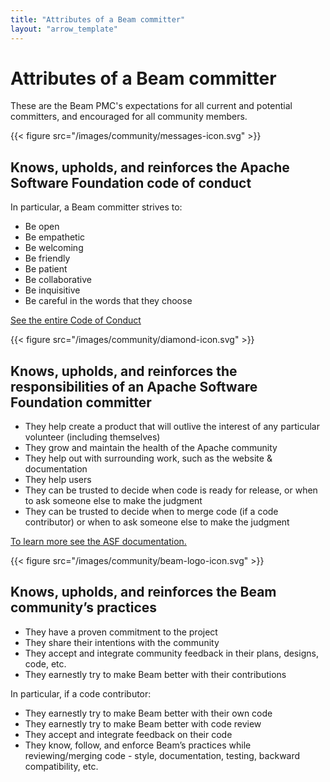 ```yaml
---
title: "Attributes of a Beam committer"
layout: "arrow_template"
---
```


<!--
Licensed under the Apache License, Version 2.0 (the "License");
you may not use this file except in compliance with the License.
You may obtain a copy of the License at

http://www.apache.org/licenses/LICENSE-2.0

Unless required by applicable law or agreed to in writing, software
distributed under the License is distributed on an "AS IS" BASIS,
WITHOUT WARRANTIES OR CONDITIONS OF ANY KIND, either express or implied.
See the License for the specific language governing permissions and
limitations under the License.
-->

# Attributes of a Beam committer

These are the Beam PMC's expectations for all current and potential committers,
and encouraged for all community members.

{{< figure src="/images/community/messages-icon.svg" >}}

## Knows, upholds, and reinforces the Apache Software Foundation code of conduct

In particular, a Beam committer strives to:

- Be open
- Be empathetic
- Be welcoming
- Be friendly
- Be patient
- Be collaborative
- Be inquisitive
- Be careful in the words that they choose

[See the entire Code of Conduct](https://www.apache.org/foundation/policies/conduct)

{{< figure src="/images/community/diamond-icon.svg" >}}

## Knows, upholds, and reinforces the responsibilities of an Apache Software Foundation committer

- They help create a product that will outlive the interest of any particular volunteer (including themselves)
- They grow and maintain the health of the Apache community
- They help out with surrounding work, such as the website & documentation
- They help users
- They can be trusted to decide when code is ready for release, or when to ask someone else to make the judgment
- They can be trusted to decide when to merge code (if a code contributor) or when to ask someone else to make the judgment

[To learn more see the ASF documentation.](https://www.apache.org/dev/committers.html#committer-responsibilities)

{{< figure src="/images/community/beam-logo-icon.svg" >}}

## Knows, upholds, and reinforces the Beam community’s practices

- They have a proven commitment to the project
- They share their intentions with the community
- They accept and integrate community feedback in their plans, designs, code, etc.
- They earnestly try to make Beam better with their contributions

In particular, if a code contributor:

- They earnestly try to make Beam better with their own code
- They earnestly try to make Beam better with code review
- They accept and integrate feedback on their code
- They know, follow, and enforce Beam’s practices while reviewing/merging code - style, documentation, testing, backward compatibility, etc.

